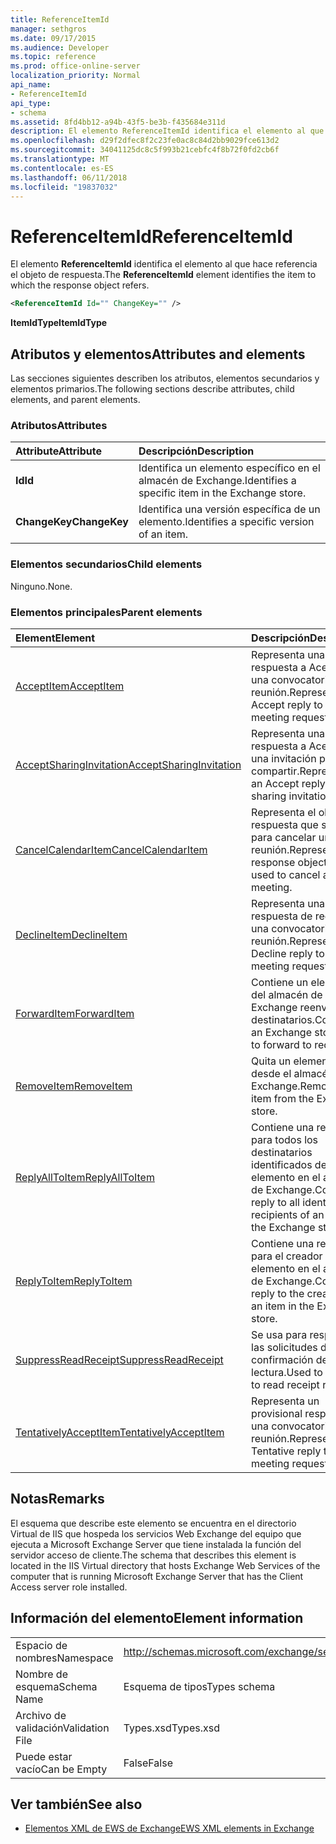 ```yaml
---
title: ReferenceItemId
manager: sethgros
ms.date: 09/17/2015
ms.audience: Developer
ms.topic: reference
ms.prod: office-online-server
localization_priority: Normal
api_name:
- ReferenceItemId
api_type:
- schema
ms.assetid: 8fd4bb12-a94b-43f5-be3b-f435684e311d
description: El elemento ReferenceItemId identifica el elemento al que hace referencia el objeto de respuesta.
ms.openlocfilehash: d29f2dfec8f2c23fe0ac8c84d2bb9029fce613d2
ms.sourcegitcommit: 34041125dc8c5f993b21cebfc4f8b72f0fd2cb6f
ms.translationtype: MT
ms.contentlocale: es-ES
ms.lasthandoff: 06/11/2018
ms.locfileid: "19837032"
---
```

# <a name="referenceitemid"></a><span data-ttu-id="ce067-103">ReferenceItemId</span><span class="sxs-lookup"><span data-stu-id="ce067-103">ReferenceItemId</span></span>

<span data-ttu-id="ce067-104">El elemento **ReferenceItemId** identifica el elemento al que hace referencia el objeto de respuesta.</span><span class="sxs-lookup"><span data-stu-id="ce067-104">The **ReferenceItemId** element identifies the item to which the response object refers.</span></span> 
  
```xml
<ReferenceItemId Id="" ChangeKey="" />
```

 <span data-ttu-id="ce067-105">**ItemIdType**</span><span class="sxs-lookup"><span data-stu-id="ce067-105">**ItemIdType**</span></span>
## <a name="attributes-and-elements"></a><span data-ttu-id="ce067-106">Atributos y elementos</span><span class="sxs-lookup"><span data-stu-id="ce067-106">Attributes and elements</span></span>

<span data-ttu-id="ce067-107">Las secciones siguientes describen los atributos, elementos secundarios y elementos primarios.</span><span class="sxs-lookup"><span data-stu-id="ce067-107">The following sections describe attributes, child elements, and parent elements.</span></span>
  
### <a name="attributes"></a><span data-ttu-id="ce067-108">Atributos</span><span class="sxs-lookup"><span data-stu-id="ce067-108">Attributes</span></span>

|<span data-ttu-id="ce067-109">**Attribute**</span><span class="sxs-lookup"><span data-stu-id="ce067-109">**Attribute**</span></span>|<span data-ttu-id="ce067-110">**Descripción**</span><span class="sxs-lookup"><span data-stu-id="ce067-110">**Description**</span></span>|
|:-----|:-----|
|<span data-ttu-id="ce067-111">**Id**</span><span class="sxs-lookup"><span data-stu-id="ce067-111">**Id**</span></span> <br/> |<span data-ttu-id="ce067-112">Identifica un elemento específico en el almacén de Exchange.</span><span class="sxs-lookup"><span data-stu-id="ce067-112">Identifies a specific item in the Exchange store.</span></span>  <br/> |
|<span data-ttu-id="ce067-113">**ChangeKey**</span><span class="sxs-lookup"><span data-stu-id="ce067-113">**ChangeKey**</span></span> <br/> |<span data-ttu-id="ce067-114">Identifica una versión específica de un elemento.</span><span class="sxs-lookup"><span data-stu-id="ce067-114">Identifies a specific version of an item.</span></span>  <br/> |
   
### <a name="child-elements"></a><span data-ttu-id="ce067-115">Elementos secundarios</span><span class="sxs-lookup"><span data-stu-id="ce067-115">Child elements</span></span>

<span data-ttu-id="ce067-116">Ninguno.</span><span class="sxs-lookup"><span data-stu-id="ce067-116">None.</span></span>
  
### <a name="parent-elements"></a><span data-ttu-id="ce067-117">Elementos principales</span><span class="sxs-lookup"><span data-stu-id="ce067-117">Parent elements</span></span>

|<span data-ttu-id="ce067-118">**Element**</span><span class="sxs-lookup"><span data-stu-id="ce067-118">**Element**</span></span>|<span data-ttu-id="ce067-119">**Descripción**</span><span class="sxs-lookup"><span data-stu-id="ce067-119">**Description**</span></span>|
|:-----|:-----|
|[<span data-ttu-id="ce067-120">AcceptItem</span><span class="sxs-lookup"><span data-stu-id="ce067-120">AcceptItem</span></span>](acceptitem.md) <br/> |<span data-ttu-id="ce067-121">Representa una respuesta a Aceptar a una convocatoria de reunión.</span><span class="sxs-lookup"><span data-stu-id="ce067-121">Represents an Accept reply to a meeting request.</span></span>  <br/> |
|[<span data-ttu-id="ce067-122">AcceptSharingInvitation</span><span class="sxs-lookup"><span data-stu-id="ce067-122">AcceptSharingInvitation</span></span>](acceptsharinginvitation.md) <br/> |<span data-ttu-id="ce067-123">Representa una respuesta a Aceptar a una invitación para compartir.</span><span class="sxs-lookup"><span data-stu-id="ce067-123">Represents an Accept reply to a sharing invitation.</span></span>  <br/> |
|[<span data-ttu-id="ce067-124">CancelCalendarItem</span><span class="sxs-lookup"><span data-stu-id="ce067-124">CancelCalendarItem</span></span>](cancelcalendaritem.md) <br/> |<span data-ttu-id="ce067-125">Representa el objeto de respuesta que se usa para cancelar una reunión.</span><span class="sxs-lookup"><span data-stu-id="ce067-125">Represents the response object that is used to cancel a meeting.</span></span>  <br/> |
|[<span data-ttu-id="ce067-126">DeclineItem</span><span class="sxs-lookup"><span data-stu-id="ce067-126">DeclineItem</span></span>](declineitem.md) <br/> |<span data-ttu-id="ce067-127">Representa una respuesta de rechazo a una convocatoria de reunión.</span><span class="sxs-lookup"><span data-stu-id="ce067-127">Represents a Decline reply to a meeting request.</span></span>  <br/> |
|[<span data-ttu-id="ce067-128">ForwardItem</span><span class="sxs-lookup"><span data-stu-id="ce067-128">ForwardItem</span></span>](forwarditem.md) <br/> |<span data-ttu-id="ce067-129">Contiene un elemento del almacén de Exchange reenviar a los destinatarios.</span><span class="sxs-lookup"><span data-stu-id="ce067-129">Contains an Exchange store item to forward to recipients.</span></span>  <br/> |
|[<span data-ttu-id="ce067-130">RemoveItem</span><span class="sxs-lookup"><span data-stu-id="ce067-130">RemoveItem</span></span>](removeitem.md) <br/> |<span data-ttu-id="ce067-131">Quita un elemento desde el almacén de Exchange.</span><span class="sxs-lookup"><span data-stu-id="ce067-131">Removes an item from the Exchange store.</span></span>  <br/> |
|[<span data-ttu-id="ce067-132">ReplyAllToItem</span><span class="sxs-lookup"><span data-stu-id="ce067-132">ReplyAllToItem</span></span>](replyalltoitem.md) <br/> |<span data-ttu-id="ce067-133">Contiene una respuesta para todos los destinatarios identificados de un elemento en el almacén de Exchange.</span><span class="sxs-lookup"><span data-stu-id="ce067-133">Contains a reply to all identified recipients of an item in the Exchange store.</span></span>  <br/> |
|[<span data-ttu-id="ce067-134">ReplyToItem</span><span class="sxs-lookup"><span data-stu-id="ce067-134">ReplyToItem</span></span>](replytoitem.md) <br/> |<span data-ttu-id="ce067-135">Contiene una respuesta para el creador de un elemento en el almacén de Exchange.</span><span class="sxs-lookup"><span data-stu-id="ce067-135">Contains a reply to the creator of an item in the Exchange store.</span></span>  <br/> |
|[<span data-ttu-id="ce067-136">SuppressReadReceipt</span><span class="sxs-lookup"><span data-stu-id="ce067-136">SuppressReadReceipt</span></span>](suppressreadreceipt.md) <br/> |<span data-ttu-id="ce067-137">Se usa para responder a las solicitudes de confirmación de lectura.</span><span class="sxs-lookup"><span data-stu-id="ce067-137">Used to respond to read receipt requests.</span></span>  <br/> |
|[<span data-ttu-id="ce067-138">TentativelyAcceptItem</span><span class="sxs-lookup"><span data-stu-id="ce067-138">TentativelyAcceptItem</span></span>](tentativelyacceptitem.md) <br/> |<span data-ttu-id="ce067-139">Representa un provisional responde a una convocatoria de reunión.</span><span class="sxs-lookup"><span data-stu-id="ce067-139">Represents a Tentative reply to a meeting request.</span></span>  <br/> |
   
## <a name="remarks"></a><span data-ttu-id="ce067-140">Notas</span><span class="sxs-lookup"><span data-stu-id="ce067-140">Remarks</span></span>

<span data-ttu-id="ce067-141">El esquema que describe este elemento se encuentra en el directorio Virtual de IIS que hospeda los servicios Web Exchange del equipo que ejecuta a Microsoft Exchange Server que tiene instalada la función del servidor acceso de cliente.</span><span class="sxs-lookup"><span data-stu-id="ce067-141">The schema that describes this element is located in the IIS Virtual directory that hosts Exchange Web Services of the computer that is running Microsoft Exchange Server that has the Client Access server role installed.</span></span>
  
## <a name="element-information"></a><span data-ttu-id="ce067-142">Información del elemento</span><span class="sxs-lookup"><span data-stu-id="ce067-142">Element information</span></span>

|||
|:-----|:-----|
|<span data-ttu-id="ce067-143">Espacio de nombres</span><span class="sxs-lookup"><span data-stu-id="ce067-143">Namespace</span></span>  <br/> |http://schemas.microsoft.com/exchange/services/2006/types  <br/> |
|<span data-ttu-id="ce067-144">Nombre de esquema</span><span class="sxs-lookup"><span data-stu-id="ce067-144">Schema Name</span></span>  <br/> |<span data-ttu-id="ce067-145">Esquema de tipos</span><span class="sxs-lookup"><span data-stu-id="ce067-145">Types schema</span></span>  <br/> |
|<span data-ttu-id="ce067-146">Archivo de validación</span><span class="sxs-lookup"><span data-stu-id="ce067-146">Validation File</span></span>  <br/> |<span data-ttu-id="ce067-147">Types.xsd</span><span class="sxs-lookup"><span data-stu-id="ce067-147">Types.xsd</span></span>  <br/> |
|<span data-ttu-id="ce067-148">Puede estar vacío</span><span class="sxs-lookup"><span data-stu-id="ce067-148">Can be Empty</span></span>  <br/> |<span data-ttu-id="ce067-149">False</span><span class="sxs-lookup"><span data-stu-id="ce067-149">False</span></span>  <br/> |
   
## <a name="see-also"></a><span data-ttu-id="ce067-150">Ver también</span><span class="sxs-lookup"><span data-stu-id="ce067-150">See also</span></span>



- [<span data-ttu-id="ce067-151">Elementos XML de EWS de Exchange</span><span class="sxs-lookup"><span data-stu-id="ce067-151">EWS XML elements in Exchange</span></span>](ews-xml-elements-in-exchange.md)

